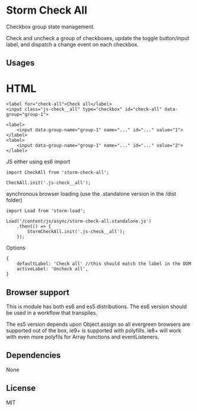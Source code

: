 # Storm Check All

Checkbox group state management.

Check and uncheck a group of checkboxes, update the toggle button/input label, and dispatch a change event on each checkbox.

## Usages
HTML
=======
```
<label for="check-all">Check all</label>
<input class="js-check__all" type="checkbox" id="check-all" data-group="group-1">

<label>
    <input data-group-name="group-1" name="..." id="..." value="1">
</label>
<label>
    <input data-group-name="group-1" name="..." id="..." value="2">
</label>
```

JS
either using es6 import
```
import CheckAll from 'storm-check-all';

CheckAll.init('.js-check__all');
```
aynchronous browser loading (use the .standalone version in the /dist folder)
```
import Load from 'storm-load';

Load('/content/js/async/storm-check-all.standalone.js')
    .then(() => {
        StormCheckAll.init('.js-check__all');
    });
```

Options
```
{
    defaultLabel: 'Check all' //this should match the label in the DOM
    activeLabel: 'Uncheck all',
}
```

## Browser support
This is module has both es6 and es5 distributions. The es6 version should be used in a workflow that transpiles.

The es5 version depends upon Object.assign so all evergreen browsers are supported out of the box, ie9+ is supported with polyfills. ie8+ will work with even more polyfils for Array functions and eventListeners.

## Dependencies
None

## License
MIT
